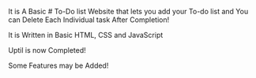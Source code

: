 It is A Basic # To-Do list Website that lets you add your To-do list and You can Delete Each Individual task After Completion!

It is Written in Basic HTML, CSS and JavaScript

Uptil is now Completed!

Some Features may be Added!
